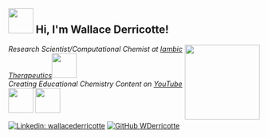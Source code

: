 <h2> <img src="https://media.giphy.com/media/YSNTUguOMvWiIY4TQx/giphy.gif" width="50"> Hi, I'm Wallace Derricotte! </h2>
<img align='right' src="https://media.giphy.com/media/iIZO5d4IfSa0nkyLju/giphy.gif" width="150">
<p><em>Research Scientist/Computational Chemist at <a href="https://www.entos.ai">Iambic Therapeutics</a><img src="https://media.giphy.com/media/37oQRyajqjaeBJ3lC6/giphy.gif" width="50">
</br>Creating Educational Chemistry Content on <a href="https://www.youtube.com/channel/UCziFyFBmCSc1yUwkRWAOWEQ">YouTube</a><img src="https://media.giphy.com/media/ipwZcblnwYdK2LxyRo/giphy.gif" width="50"> <img src="https://media.giphy.com/media/M8p2cBCPueRxIaiQdb/giphy.gif" width="50"> 
</em></p>

[![Linkedin: wallacederricotte](https://img.shields.io/badge/-wallacederricotte-blue?style=flat-square&logo=Linkedin&logoColor=white&link=https://www.linkedin.com/in/wallacederricotte/)](https://www.linkedin.com/in/wallacederricotte/)
[![GitHub WDerricotte](https://img.shields.io/github/followers/WDerricotte?label=follow&style=social)](https://github.com/WDerricotte)
